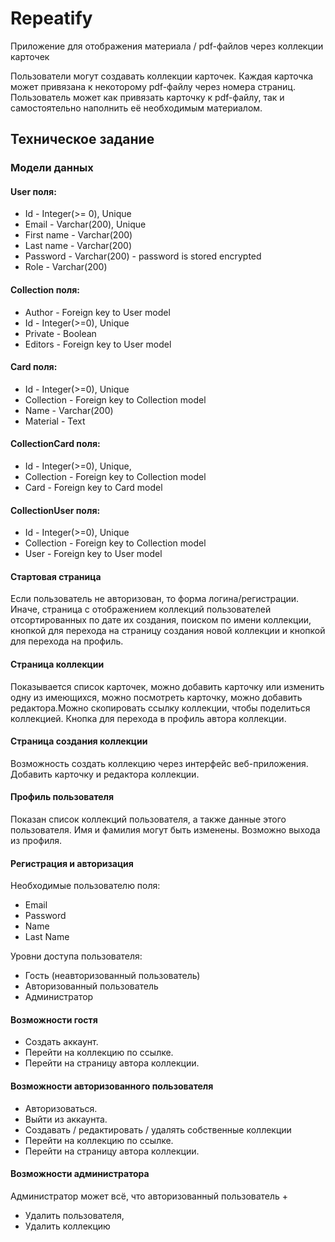 # Repeatify

Приложение для отображения материала / pdf-файлов через коллекции карточек

Пользователи могут создавать коллекции карточек. Каждая карточка может привязана к некоторому pdf-файлу через номера страниц. Пользователь может как привязать карточку к pdf-файлу, так и самостоятельно наполнить её необходимым материалом. 

## Техническое задание

### Модели данных

#### User поля:

* Id - Integer(>= 0), Unique
* Email - Varchar(200), Unique
* First name - Varchar(200)
* Last name - Varchar(200)
* Password - Varchar(200) - password is stored encrypted
* Role - Varchar(200)

#### Collection поля:
* Author - Foreign key to User model
* Id - Integer(>=0), Unique
* Private - Boolean
* Editors - Foreign key to User model

#### Card поля:
* Id - Integer(>=0), Unique
* Collection - Foreign key to Collection model
* Name - Varchar(200)
* Material - Text

#### CollectionCard поля: 
* Id - Integer(>=0), Unique,
* Collection - Foreign key to Collection model
* Card - Foreign key to Card model

#### CollectionUser поля:
* Id - Integer(>=0), Unique
* Collection - Foreign key to Collection model
* User - Foreign key to User model

#### Стартовая страница
Если пользователь не авторизован, то форма логина/регистрации. Иначе, страница с отображением коллекций пользователей отсортированных по дате их создания, поиском по имени коллекции, кнопкой для перехода на страницу создания новой коллекции и кнопкой для перехода на профиль.

#### Страница коллекции
Показывается список карточек, можно добавить карточку или изменить одну из имеющихся, можно посмотреть карточку, можно добавить редактора.Можно скопировать ссылку коллекции, чтобы поделиться коллекцией. Кнопка для перехода в профиль автора коллекции.

#### Страница создания коллекции
Возможность создать коллекцию через интерфейс веб-приложения. Добавить карточку и редактора коллекции.

#### Профиль пользователя 
Показан список коллекций пользователя, а также данные этого пользователя. Имя и фамилия могут быть изменены. Возможно выхода из профиля.

#### Регистрация и авторизация 

Необходимые пользователю поля:

* Email
* Password
* Name
* Last Name

Уровни доступа пользователя:

* Гость (неавторизованный пользователь)
* Авторизованный пользователь
* Администратор

#### Возможности гостя

* Создать аккаунт.
* Перейти на коллекцию по ссылке.
* Перейти на страницу автора коллекции.

#### Возможности авторизованного пользователя

* Авторизоваться.
* Выйти из аккаунта.
* Создавать / редактировать / удалять собственные коллекции
* Перейти на коллекцию по ссылке.
* Перейти на страницу автора коллекции.

#### Возможности администратора
Администратор может всё, что авторизованный пользователь +
* Удалить пользователя,
* Удалить коллекцию



